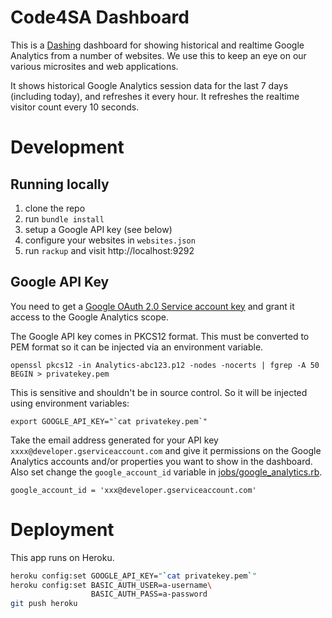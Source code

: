 Code4SA Dashboard
=================

This is a [Dashing](http://shopify.github.com/dashing) dashboard for showing historical and realtime
Google Analytics from a number of websites. We use this to keep an eye on our various microsites
and web applications.

It shows historical Google Analytics session data for the last 7 days
(including today), and refreshes it every hour. It refreshes the realtime visitor
count every 10 seconds.

Development
===========

Running locally
---------------

1. clone the repo
2. run `bundle install`
3. setup a Google API key (see below)
4. configure your websites in `websites.json`
5. run `rackup` and visit http://localhost:9292

Google API Key
--------------

You need to get a [Google OAuth 2.0 Service account key](https://developers.google.com/accounts/docs/OAuth2ServiceAccount)
and grant it access to the Google Analytics scope.

The Google API key comes in PKCS12 format. This must be converted to PEM format so
it can be injected via an environment variable.

    openssl pkcs12 -in Analytics-abc123.p12 -nodes -nocerts | fgrep -A 50 BEGIN > privatekey.pem

This is sensitive and shouldn't be in source control. So it will be injected using environment variables:

    export GOOGLE_API_KEY="`cat privatekey.pem`"

Take the email address generated for your API key `xxxx@developer.gserviceaccount.com` and give it
permissions on the Google Analytics accounts and/or properties you want to show in the dashboard.
Also set change the `google_account_id` variable in [jobs/google_analytics.rb](jobs/google_analytics.rb).

    google_account_id = 'xxx@developer.gserviceaccount.com'

Deployment
==========

This app runs on Heroku.

```bash
heroku config:set GOOGLE_API_KEY="`cat privatekey.pem`"
heroku config:set BASIC_AUTH_USER=a-username\
                  BASIC_AUTH_PASS=a-password
git push heroku
```

